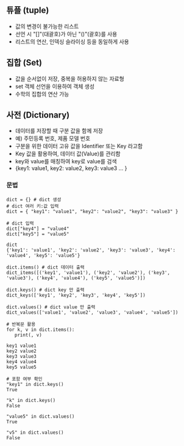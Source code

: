 
## 튜플 (tuple)
* 값의 변경이 불가능한 리스트
* 선언 시 "[]"(대괄호)가 아닌 "()"(괄호)를 사용
* 리스트의 연산, 인덱싱 슬라이싱 등을 동일하게 사용

## 집합 (Set)
* 값을 순서없이 저장, 중복을 허용하지 않는 자료형
* set 객체 선언을 이용하여 객체 생성
* 수학의 집합의 연산 가능

## 사전 (Dictionary)
* 데이터를 저장할 때 구분 값을 함께 저장
* 예) 주민등록 번호, 제품 모델 번호
* 구분을 위한 데이터 고유 값을 Identifier 또는 Key 라고함
* Key 값을 활용하여, 데이터 값(Value)를 관리함
* key와 value를 매칭하여 key로 value를 검색
* {key1: value1, key2: value2, key3: value3 … }

### 문법
```
dict = {} # dict 생성
# dict 여러 키:값 입력
dict = { "key1": "value1", "key2": "value2", "key3": "value3" }

# dict 입력
dict["key4"] = "value4"
dict["key5"] = "value5"

dict
{'key1': 'value1', 'key2': 'value2', 'key3': 'value3', 'key4': 'value4', 'key5': 'value5'}

dict.items() # dict 데이터 출력
dict_items([('key1', 'value1'), ('key2', 'value2'), ('key3', 'value3'), ('key4', 'value4'), ('key5', 'value5')])

dict.keys() # dict key 만 출력
dict_keys(['key1', 'key2', 'key3', 'key4', 'key5'])

dict.values() # dict value 만 출력
dict_values(['value1', 'value2', 'value3', 'value4', 'value5'])

# 반복문 활용
for k, v in dict.items():
   print(, v)

key1 value1
key2 value2
key3 value3
key4 value4
key5 value5

# 포함 여부 확인
"key1" in dict.keys()
True

"k" in dict.keys()
False

"value5" in dict.values()
True

"v5" in dict.values()
False

```
